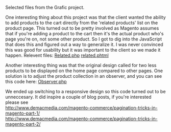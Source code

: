 Selected files from the Grafic project.

One interesting thing about this project was that the client wanted the ability to add products to the cart directly from the 'related products' list on the product page. This turned out to be pretty involved as Magento assumes that if you're adding a product to the cart then it's the actual product who's page you're on, not some other product. So I got to dig into the JavaScript that does this and figured out a way to generalize it. I was never convinced this was good for usability but it was important to the client so we made it happen.
Relevent files:
[Related.php](app/code/local/Demac/Grafic/Block/Catalog/Product/List/Related.php)
[related.phtml](app/design/frontend/enterprise/grafic/template/targetrule/catalog/product/list/related.phtml)

Another interesting thing was that the original design called for two less products to be displayed on the home page compared to other pages. One solution is to adjust the product collection in an observer, and you can see this code here: [Observer.php](app/code/local/Demac/Grafic/Model/Observer.php)

We ended up switching to a responsive design so this code turned out to be unneccesary. It did inspire a couple of blog posts, if you're interested please see  
http://www.demacmedia.com/magento-commerce/pagination-tricks-in-magento-part-1/  
http://www.demacmedia.com/magento-commerce/pagination-tricks-in-magento-part-2/
